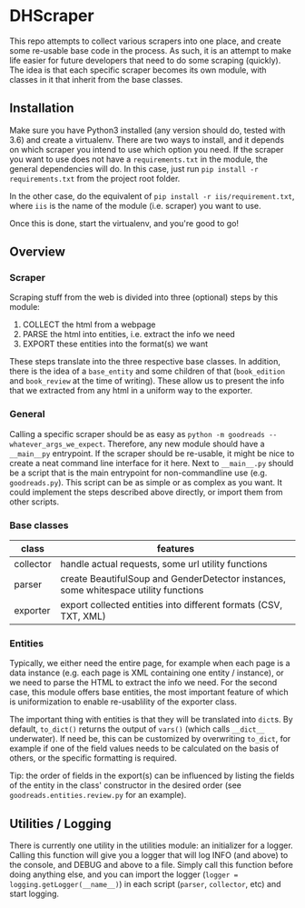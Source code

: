 # DHScraper

This repo attempts to collect various scrapers into one place, and create some re-usable base code in the process. As such, it is an attempt to make life easier for future developers that need to do some scraping (quickly). The idea is that each specific scraper becomes its own module, with classes in it that inherit from the base classes.

## Installation

Make sure you have Python3 installed (any version should do, tested with 3.6) and create a virtualenv. There are two ways to install, and it depends on which scraper you intend to use which option you need. If the scraper you want to use does not have a `requirements.txt` in the module, the general dependencies will do. In this case, just run `pip install -r requirements.txt` from the project root folder.

In the other case, do the equivalent of `pip install -r iis/requirement.txt`, where `iis` is the name of the module (i.e. scraper) you want to use.

Once this is done, start the virtualenv, and you're good to go!

## Overview

### Scraper

Scraping stuff from the web is divided into three (optional) steps by this module:

1. COLLECT the html from a webpage
2. PARSE the html into entities, i.e. extract the info we need
3. EXPORT these entities into the format(s) we want

These steps translate into the three respective base classes. In addition, there is the idea of a `base_entity` and some children of that (`book_edition` and `book_review` at the time of writing). These allow us to present the info that we extracted from any html in a uniform way to the exporter.

### General

Calling a specific scraper should be as easy as `python -m goodreads --whatever_args_we_expect`. Therefore, any new module should have a `__main__py` entrypoint. If the scraper should be re-usable, it might be nice to create a neat command line interface for it here. Next to `__main__.py` should be a script that is the main entrypoint for non-commandline use (e.g. `goodreads.py`). This script can be as simple or as complex as you want. It could implement the steps described above directly, or import them from other scripts.

### Base classes

| class | features |
| ----- | ----- |
| collector | handle actual requests, some url utility functions |
| parser | create BeautifulSoup and GenderDetector instances, some whitespace utility functions |
| exporter | export collected entities into different formats (CSV, TXT, XML)

### Entities

Typically, we either need the entire page, for example when each page is a data instance (e.g. each page is XML containing one entity / instance), or we need to parse the HTML to extract the info we need. For the second case, this module offers base entities, the most important feature of which is uniformization to enable re-usablility of the exporter class.

The important thing with entities is that they will be translated into `dict`s. By default, `to_dict()` returns the output of `vars()` (which calls `__dict__` underwater). If need be, this can be customized by overwriting `to_dict`, for example if one of the field values needs to be calculated on the basis of others, or the specific formatting is required.

Tip: the order of fields in the export(s) can be influenced by listing the fields of the entity in the class' constructor in the desired order (see `goodreads.entities.review.py` for an example).

## Utilities / Logging

There is currently one utility in the utilities module: an initializer for a logger. Calling this function will give you a logger that will log INFO (and above) to the console, and DEBUG and above to a file. Simply call this function before doing anything else, and you can import the logger (`logger = logging.getLogger(__name__)`) in each script (`parser`, `collector`, etc) and start logging.
